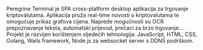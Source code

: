 Peregrine Terminal je SPA cross-platform desktop aplikacija za trgovanje kriptovalutama. Aplikacija pruža real-time novosti o kriptovalutama te omogućuje prikaz grafova cijena. Naprede mogućnosti su OCR prepoznavanje teksta, automatski prijevod, prečaci za brzo trgovanje... Projekt je razvijen korištenjem sljedećih tehnologija: JavaScript, HTML, CSS, Golang, Wails framework, Node.js za websocket server s DDNS podrškom.
